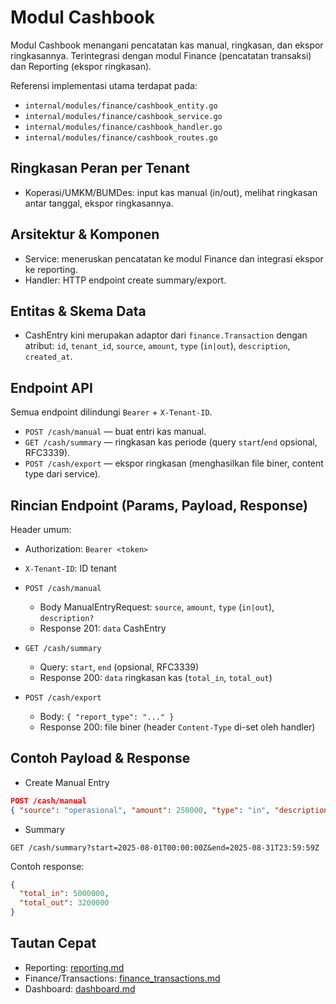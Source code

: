 # Modul Cashbook

Modul Cashbook menangani pencatatan kas manual, ringkasan, dan ekspor ringkasannya. Terintegrasi dengan modul Finance (pencatatan transaksi) dan Reporting (ekspor ringkasan).

Referensi implementasi utama terdapat pada:
- `internal/modules/finance/cashbook_entity.go`
- `internal/modules/finance/cashbook_service.go`
- `internal/modules/finance/cashbook_handler.go`
- `internal/modules/finance/cashbook_routes.go`

## Ringkasan Peran per Tenant

- Koperasi/UMKM/BUMDes: input kas manual (in/out), melihat ringkasan antar tanggal, ekspor ringkasannya.

## Arsitektur & Komponen

- Service: meneruskan pencatatan ke modul Finance dan integrasi ekspor ke reporting.
- Handler: HTTP endpoint create summary/export.

## Entitas & Skema Data

- CashEntry kini merupakan adaptor dari `finance.Transaction` dengan atribut: `id`, `tenant_id`, `source`, `amount`, `type` (`in|out`), `description`, `created_at`.

## Endpoint API

Semua endpoint dilindungi `Bearer` + `X-Tenant-ID`.

- `POST /cash/manual` — buat entri kas manual.
- `GET /cash/summary` — ringkasan kas periode (query `start`/`end` opsional, RFC3339).
- `POST /cash/export` — ekspor ringkasan (menghasilkan file biner, content type dari service).

## Rincian Endpoint (Params, Payload, Response)

Header umum:
- Authorization: `Bearer <token>`
- `X-Tenant-ID`: ID tenant

- `POST /cash/manual`
  - Body ManualEntryRequest: `source`, `amount`, `type` (`in|out`), `description?`
  - Response 201: `data` CashEntry

- `GET /cash/summary`
  - Query: `start`, `end` (opsional, RFC3339)
  - Response 200: `data` ringkasan kas (`total_in`, `total_out`)

- `POST /cash/export`
  - Body: `{ "report_type": "..." }`
  - Response 200: file biner (header `Content-Type` di-set oleh handler)

## Contoh Payload & Response

- Create Manual Entry
```json
POST /cash/manual
{ "source": "operasional", "amount": 250000, "type": "in", "description": "Penjualan tunai" }
```

- Summary
```http
GET /cash/summary?start=2025-08-01T00:00:00Z&end=2025-08-31T23:59:59Z
```
Contoh response:
```json
{
  "total_in": 5000000,
  "total_out": 3200000
}
```

## Tautan Cepat

- Reporting: [reporting.md](reporting.md)
- Finance/Transactions: [finance_transactions.md](finance_transactions.md)
- Dashboard: [dashboard.md](dashboard.md)
